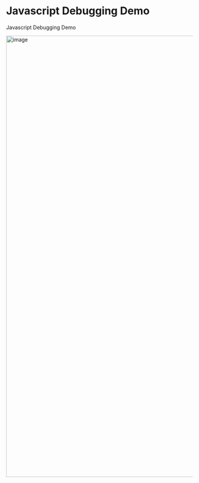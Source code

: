 # Javascript Debugging Demo
Javascript Debugging Demo

<img width="1190" alt="image" src="https://github.com/phminakshi/js-debugging-demo/assets/43367101/3a60f54b-fd83-4a1f-a21f-943e6b618039">
